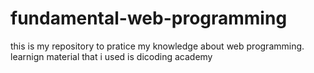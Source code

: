 # fundamental-web-programming
this is my repository to pratice my knowledge about web programming. learnign material that i used is dicoding academy
